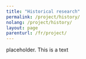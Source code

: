 ```yaml
---
title: "Historical research"
permalink: /project/history/
nolang: /project/history/
layout: page
parenturl: /fr/project/
---
```


placeholder. This is a text
